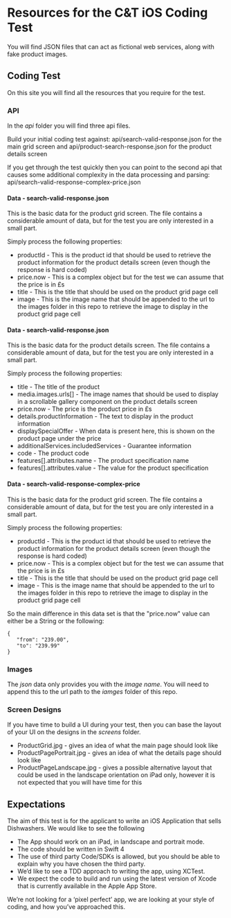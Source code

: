 # Resources for the C&amp;T iOS Coding Test

You will find JSON files that can act as fictional web services, along with fake product images.

## Coding Test

On this site you will find all the resources that you require for the test. 

### API

In the *api* folder you will find three api files.

Build your initial coding test against: api/search-valid-response.json for the main grid screen and api/product-search-response.json for the product details screen

If you get through the test quickly then you can point to the second api that causes some additional complexity in the data processing and parsing: api/search-valid-response-complex-price.json

#### Data - search-valid-response.json

This is the basic data for the product grid screen. The file contains a considerable amount of data, but for the test you are only interested in a small part.

Simply process the following properties:

* productId - This is the product id that should be used to retrieve the product information for the product details screen (even though the response is hard coded)
* price.now - This is a complex object but for the test we can assume that the price is in £s
* title - This is the title that should be used on the product grid page cell
* image - This is the image name that should be appended to the url to the images folder in this repo to retrieve the image to display in the product grid page cell

#### Data - search-valid-response.json

This is the basic data for the product details screen. The file contains a considerable amount of data, but for the test you are only interested in a small part.

Simply process the following properties:

* title - The title of the product
* media.images.urls[] - The image names that should be used to display in a scrollable gallery component on the product details screen
* price.now - The price is the product price in £s
* details.productInformation - The text to display in the product information
* displaySpecialOffer - When data is present here, this is shown on the product page under the price
* additionalServices.includedServices - Guarantee information
* code - The product code
* features[].attributes.name - The product specification name
* features[].attributes.value - The value for the product specification

#### Data - search-valid-response-complex-price

This is the basic data for the product grid screen. The file contains a considerable amount of data, but for the test you are only interested in a small part.

Simply process the following properties:

* productId - This is the product id that should be used to retrieve the product information for the product details screen (even though the response is hard coded)
* price.now - This is a complex object but for the test we can assume that the price is in £s
* title - This is the title that should be used on the product grid page cell
* image - This is the image name that should be appended to the url to the images folder in this repo to retrieve the image to display in the product grid page cell

So the main difference in this data set is that the "price.now" value can either be a String or the following:

```
{
   "from": "239.00",
   "to": "239.99"
}
```

### Images

The *json* data only provides you with the *image name*. You will need to append this to the url path to the *iamges* folder of this repo.

### Screen Designs

If you have time to build a UI during your test, then you can base the layout of your UI on the designs in the *screens* folder.

* ProductGrid.jpg - gives an idea of what the main page should look like
* ProductPagePortrait.jpg - gives an idea of what the details page should look like
* ProductPageLandscape.jpg - gives a possible alternative layout that could be used in the landscape orientation on iPad only, however it is not expected that you will have time for this

## Expectations

The aim of this test is for the applicant to write an iOS Application that sells Dishwashers. We would like to see the following

* The App should work on an iPad, in landscape and portrait mode.
* The code should be written in Swift 4
* The use of third party Code/SDKs is allowed, but you should be able to explain why you have chosen the third party.
* We’d like to see a TDD approach to writing the app, using XCTest.
* We expect the code to build and run using the latest version of Xcode that is currently available in the Apple App Store.

We’re not looking for a ‘pixel perfect’ app, we are looking at your style of coding, and how you’ve approached this.

